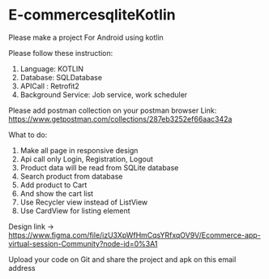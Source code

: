 # E-commercesqliteKotlin

Please make a project For Android using kotlin

Please follow these instruction:
1.	Language: KOTLIN
2.	Database: SQLDatabase
3.	APICall : Retrofit2
4.	Background Service: Job service, work scheduler


Please add postman collection on your postman browser
Link: https://www.getpostman.com/collections/287eb3252ef66aac342a

What to do:
1.	Make all page in responsive design
2.	Api call only Login, Registration, Logout
3.	Product data will be read from SQLite database
4.	Search product from database
5.	Add product to Cart
6.	And show the cart list
7.	Use Recycler view instead of ListView
8.	Use CardView for listing element

Design link -> https://www.figma.com/file/izU3XpWfHmCqsYRfxqOV9V/Ecommerce-app-virtual-session-Community?node-id=0%3A1

Upload your code on Git and share the project and apk on this email address



